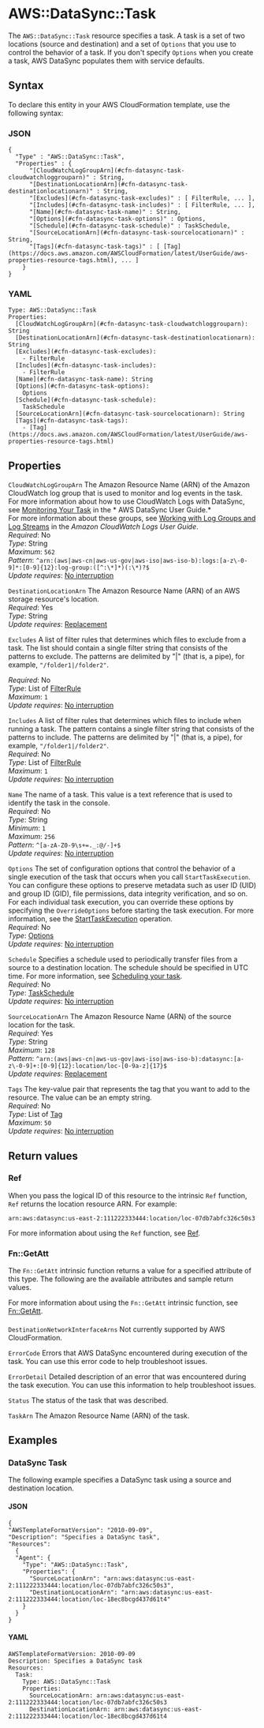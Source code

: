 # AWS::DataSync::Task<a name="aws-resource-datasync-task"></a>

The `AWS::DataSync::Task` resource specifies a task\. A task is a set of two locations \(source and destination\) and a set of `Options` that you use to control the behavior of a task\. If you don't specify `Options` when you create a task, AWS DataSync populates them with service defaults\.

## Syntax<a name="aws-resource-datasync-task-syntax"></a>

To declare this entity in your AWS CloudFormation template, use the following syntax:

### JSON<a name="aws-resource-datasync-task-syntax.json"></a>

```
{
  "Type" : "AWS::DataSync::Task",
  "Properties" : {
      "[CloudWatchLogGroupArn](#cfn-datasync-task-cloudwatchloggrouparn)" : String,
      "[DestinationLocationArn](#cfn-datasync-task-destinationlocationarn)" : String,
      "[Excludes](#cfn-datasync-task-excludes)" : [ FilterRule, ... ],
      "[Includes](#cfn-datasync-task-includes)" : [ FilterRule, ... ],
      "[Name](#cfn-datasync-task-name)" : String,
      "[Options](#cfn-datasync-task-options)" : Options,
      "[Schedule](#cfn-datasync-task-schedule)" : TaskSchedule,
      "[SourceLocationArn](#cfn-datasync-task-sourcelocationarn)" : String,
      "[Tags](#cfn-datasync-task-tags)" : [ [Tag](https://docs.aws.amazon.com/AWSCloudFormation/latest/UserGuide/aws-properties-resource-tags.html), ... ]
    }
}
```

### YAML<a name="aws-resource-datasync-task-syntax.yaml"></a>

```
Type: AWS::DataSync::Task
Properties: 
  [CloudWatchLogGroupArn](#cfn-datasync-task-cloudwatchloggrouparn): String
  [DestinationLocationArn](#cfn-datasync-task-destinationlocationarn): String
  [Excludes](#cfn-datasync-task-excludes): 
    - FilterRule
  [Includes](#cfn-datasync-task-includes): 
    - FilterRule
  [Name](#cfn-datasync-task-name): String
  [Options](#cfn-datasync-task-options): 
    Options
  [Schedule](#cfn-datasync-task-schedule): 
    TaskSchedule
  [SourceLocationArn](#cfn-datasync-task-sourcelocationarn): String
  [Tags](#cfn-datasync-task-tags): 
    - [Tag](https://docs.aws.amazon.com/AWSCloudFormation/latest/UserGuide/aws-properties-resource-tags.html)
```

## Properties<a name="aws-resource-datasync-task-properties"></a>

`CloudWatchLogGroupArn`  <a name="cfn-datasync-task-cloudwatchloggrouparn"></a>
The Amazon Resource Name \(ARN\) of the Amazon CloudWatch log group that is used to monitor and log events in the task\.   
For more information about how to use CloudWatch Logs with DataSync, see [Monitoring Your Task](https://docs.aws.amazon.com/datasync/latest/userguide/monitor-datasync.html#cloudwatchlogs) in the * AWS DataSync User Guide\.*   
For more information about these groups, see [Working with Log Groups and Log Streams](https://docs.aws.amazon.com/AmazonCloudWatch/latest/logs/Working-with-log-groups-and-streams.html) in the *Amazon CloudWatch Logs User Guide*\.  
*Required*: No  
*Type*: String  
*Maximum*: `562`  
*Pattern*: `^arn:(aws|aws-cn|aws-us-gov|aws-iso|aws-iso-b):logs:[a-z\-0-9]*:[0-9]{12}:log-group:([^:\*]*)(:\*)?$`  
*Update requires*: [No interruption](https://docs.aws.amazon.com/AWSCloudFormation/latest/UserGuide/using-cfn-updating-stacks-update-behaviors.html#update-no-interrupt)

`DestinationLocationArn`  <a name="cfn-datasync-task-destinationlocationarn"></a>
The Amazon Resource Name \(ARN\) of an AWS storage resource's location\.   
*Required*: Yes  
*Type*: String  
*Update requires*: [Replacement](https://docs.aws.amazon.com/AWSCloudFormation/latest/UserGuide/using-cfn-updating-stacks-update-behaviors.html#update-replacement)

`Excludes`  <a name="cfn-datasync-task-excludes"></a>
A list of filter rules that determines which files to exclude from a task\. The list should contain a single filter string that consists of the patterns to exclude\. The patterns are delimited by "\|" \(that is, a pipe\), for example, `"/folder1|/folder2"`\.   
   
*Required*: No  
*Type*: List of [FilterRule](aws-properties-datasync-task-filterrule.md)  
*Maximum*: `1`  
*Update requires*: [No interruption](https://docs.aws.amazon.com/AWSCloudFormation/latest/UserGuide/using-cfn-updating-stacks-update-behaviors.html#update-no-interrupt)

`Includes`  <a name="cfn-datasync-task-includes"></a>
A list of filter rules that determines which files to include when running a task\. The pattern contains a single filter string that consists of the patterns to include\. The patterns are delimited by "\|" \(that is, a pipe\), for example, `"/folder1|/folder2"`\.  
*Required*: No  
*Type*: List of [FilterRule](aws-properties-datasync-task-filterrule.md)  
*Maximum*: `1`  
*Update requires*: [No interruption](https://docs.aws.amazon.com/AWSCloudFormation/latest/UserGuide/using-cfn-updating-stacks-update-behaviors.html#update-no-interrupt)

`Name`  <a name="cfn-datasync-task-name"></a>
The name of a task\. This value is a text reference that is used to identify the task in the console\.   
*Required*: No  
*Type*: String  
*Minimum*: `1`  
*Maximum*: `256`  
*Pattern*: `^[a-zA-Z0-9\s+=._:@/-]+$`  
*Update requires*: [No interruption](https://docs.aws.amazon.com/AWSCloudFormation/latest/UserGuide/using-cfn-updating-stacks-update-behaviors.html#update-no-interrupt)

`Options`  <a name="cfn-datasync-task-options"></a>
The set of configuration options that control the behavior of a single execution of the task that occurs when you call `StartTaskExecution`\. You can configure these options to preserve metadata such as user ID \(UID\) and group ID \(GID\), file permissions, data integrity verification, and so on\.  
For each individual task execution, you can override these options by specifying the `OverrideOptions` before starting the task execution\. For more information, see the [StartTaskExecution](https://docs.aws.amazon.com/datasync/latest/userguide/API_StartTaskExecution.html) operation\.   
*Required*: No  
*Type*: [Options](aws-properties-datasync-task-options.md)  
*Update requires*: [No interruption](https://docs.aws.amazon.com/AWSCloudFormation/latest/UserGuide/using-cfn-updating-stacks-update-behaviors.html#update-no-interrupt)

`Schedule`  <a name="cfn-datasync-task-schedule"></a>
Specifies a schedule used to periodically transfer files from a source to a destination location\. The schedule should be specified in UTC time\. For more information, see [Scheduling your task](https://docs.aws.amazon.com/datasync/latest/userguide/task-scheduling.html)\.  
*Required*: No  
*Type*: [TaskSchedule](aws-properties-datasync-task-taskschedule.md)  
*Update requires*: [No interruption](https://docs.aws.amazon.com/AWSCloudFormation/latest/UserGuide/using-cfn-updating-stacks-update-behaviors.html#update-no-interrupt)

`SourceLocationArn`  <a name="cfn-datasync-task-sourcelocationarn"></a>
The Amazon Resource Name \(ARN\) of the source location for the task\.  
*Required*: Yes  
*Type*: String  
*Maximum*: `128`  
*Pattern*: `^arn:(aws|aws-cn|aws-us-gov|aws-iso|aws-iso-b):datasync:[a-z\-0-9]+:[0-9]{12}:location/loc-[0-9a-z]{17}$`  
*Update requires*: [Replacement](https://docs.aws.amazon.com/AWSCloudFormation/latest/UserGuide/using-cfn-updating-stacks-update-behaviors.html#update-replacement)

`Tags`  <a name="cfn-datasync-task-tags"></a>
The key\-value pair that represents the tag that you want to add to the resource\. The value can be an empty string\.   
*Required*: No  
*Type*: List of [Tag](https://docs.aws.amazon.com/AWSCloudFormation/latest/UserGuide/aws-properties-resource-tags.html)  
*Maximum*: `50`  
*Update requires*: [No interruption](https://docs.aws.amazon.com/AWSCloudFormation/latest/UserGuide/using-cfn-updating-stacks-update-behaviors.html#update-no-interrupt)

## Return values<a name="aws-resource-datasync-task-return-values"></a>

### Ref<a name="aws-resource-datasync-task-return-values-ref"></a>

When you pass the logical ID of this resource to the intrinsic `Ref` function, `Ref` returns the location resource ARN\. For example:

`arn:aws:datasync:us-east-2:111222333444:location/loc-07db7abfc326c50s3`

For more information about using the `Ref` function, see [Ref](https://docs.aws.amazon.com/AWSCloudFormation/latest/UserGuide/intrinsic-function-reference-ref.html)\.

### Fn::GetAtt<a name="aws-resource-datasync-task-return-values-fn--getatt"></a>

The `Fn::GetAtt` intrinsic function returns a value for a specified attribute of this type\. The following are the available attributes and sample return values\.

For more information about using the `Fn::GetAtt` intrinsic function, see [Fn::GetAtt](https://docs.aws.amazon.com/AWSCloudFormation/latest/UserGuide/intrinsic-function-reference-getatt.html)\.

#### <a name="aws-resource-datasync-task-return-values-fn--getatt-fn--getatt"></a>

`DestinationNetworkInterfaceArns`  <a name="DestinationNetworkInterfaceArns-fn::getatt"></a>
Not currently supported by AWS CloudFormation\.

`ErrorCode`  <a name="ErrorCode-fn::getatt"></a>
Errors that AWS DataSync encountered during execution of the task\. You can use this error code to help troubleshoot issues\.

`ErrorDetail`  <a name="ErrorDetail-fn::getatt"></a>
Detailed description of an error that was encountered during the task execution\. You can use this information to help troubleshoot issues\.

`Status`  <a name="Status-fn::getatt"></a>
The status of the task that was described\.

`TaskArn`  <a name="TaskArn-fn::getatt"></a>
The Amazon Resource Name \(ARN\) of the task\.

## Examples<a name="aws-resource-datasync-task--examples"></a>



### DataSync Task<a name="aws-resource-datasync-task--examples--DataSync_Task"></a>

The following example specifies a DataSync task using a source and destination location\. 

#### JSON<a name="aws-resource-datasync-task--examples--DataSync_Task--json"></a>

```
{
"AWSTemplateFormatVersion": "2010-09-09",
"Description": "Specifies a DataSync task",
"Resources": 
  {
  "Agent": {
    "Type": "AWS::DataSync::Task",
    "Properties": {
      "SourceLocationArn": "arn:aws:datasync:us-east-2:111222333444:location/loc-07db7abfc326c50s3",
      "DestinationLocationArn": "arn:aws:datasync:us-east-2:111222333444:location/loc-18ec8bcgd437d61t4"
    }
  }
}
```

#### YAML<a name="aws-resource-datasync-task--examples--DataSync_Task--yaml"></a>

```
AWSTemplateFormatVersion: 2010-09-09
Description: Specifies a DataSync task
Resources:
  Task:
    Type: AWS::DataSync::Task
    Properties:
      SourceLocationArn: arn:aws:datasync:us-east-2:111222333444:location/loc-07db7abfc326c50s3
      DestinationLocationArn: arn:aws:datasync:us-east-2:111222333444:location/loc-18ec8bcgd437d61t4
```
